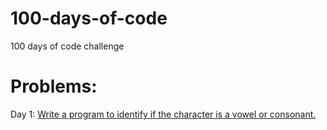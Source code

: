 # 100-days-of-code
100 days of code challenge

# Problems:
Day 1: <a href="https://github.com/kunal-2002/100-days-of-code/blob/master/Day_001.cpp" target="_blank">Write a program to identify if the character is a vowel or consonant.<a>
